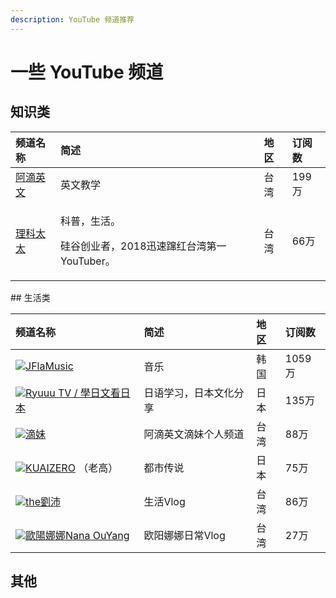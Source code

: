 ```yaml
---
description: YouTube 频道推荐
---
```


# 一些 YouTube 频道

## 知识类

<table>
  <thead>
    <tr>
      <th style="text-align:left">频道名称</th>
      <th style="text-align:left">简述</th>
      <th style="text-align:left">地区</th>
      <th style="text-align:left">订阅数</th>
    </tr>
  </thead>
  <tbody>
    <tr>
      <td style="text-align:left"><a href="https://www.youtube.com/channel/UCeo3JwE3HezUWFdVcehQk9Q"><img src="https://yt3.ggpht.com/a-/AAuE7mDBQhDj07QkFf5kLm2Fj6k4P6hSQeNZ58dryg=s48-mo-c-c0xffffffff-rj-k-no" alt/>阿滴英文</a>
      </td>
      <td style="text-align:left">英文教学</td>
      <td style="text-align:left">台湾</td>
      <td style="text-align:left">199万</td>
    </tr>
    <tr>
      <td style="text-align:left"><a href="https://www.youtube.com/channel/UCHfY_EOzB1i57hYLSw_rYMg"><img src="https://yt3.ggpht.com/a-/AAuE7mCWnlj07QtWVnZNXh4fj_d42B5-0UNvfRMaZw=s48-mo-c-c0xffffffff-rj-k-no" alt/>理科太太</a>
      </td>
      <td style="text-align:left">
        <p>科普，生活。</p>
        <p>硅谷创业者，2018迅速蹿红台湾第一YouTuber。</p>
      </td>
      <td style="text-align:left">台湾</td>
      <td style="text-align:left">66万</td>
    </tr>
  </tbody>
</table>## 生活类

| 频道名称 | 简述 | 地区 | 订阅数 |
| :--- | :--- | :--- | :--- |
| [![](https://yt3.ggpht.com/a-/AAuE7mBfl21l2VD0u9BXxxzTbglS6IXhq8zZG6LqcA=s88-mo-c-c0xffffffff-rj-k-no)JFlaMusic](https://www.youtube.com/channel/UClkRzsdvg7_RKVhwDwiDZOA) | 音乐 | 韩国 | 1059万 |
| [![](https://yt3.ggpht.com/a-/AAuE7mB0b7l8mzGv2NlDXpFYp89dByWvz_76K0Lf-w=s48-mo-c-c0xffffffff-rj-k-no)Ryuuu TV / 學日文看日本](https://www.youtube.com/channel/UCCZS6YMggfiRV_U7NuiNNsg) | 日语学习，日本文化分享 | 日本 | 135万 |
| [![](https://yt3.ggpht.com/a-/AAuE7mB7xYfLSiKvA7pPttOieYiqvbCKjTWAS27bVA=s48-mo-c-c0xffffffff-rj-k-no)滴妹](https://www.youtube.com/channel/UCGpNjY0Xq2GJLXh4OOX1LOA) | 阿滴英文滴妹个人频道 | 台湾 | 88万 |
| [![](https://yt3.ggpht.com/a-/AAuE7mA2jh-3WWuWBivKtakyU7aBbZ8XxeeAt0AkSw=s48-mo-c-c0xffffffff-rj-k-no)KUAIZERO](https://www.youtube.com/channel/UCMUnInmOkrWN4gof9KlhNmQ) （老高） | 都市传说 | 日本 | 75万 |
| [![](https://yt3.ggpht.com/a-/AAuE7mCNFtef8XtrXpgtJESOWQ_RBNw3P2kHywKa4g=s88-mo-c-c0xffffffff-rj-k-no)the劉沛](https://www.youtube.com/channel/UCK3Ycl9dcHk0qz8yoN-6phA) | 生活Vlog | 台湾 | 86万 |
| [![](https://yt3.ggpht.com/a-/AAuE7mCsNaHMYkc7km4MWOyygS9GNkFQ__zGWVbrHA=s48-mo-c-c0xffffffff-rj-k-no)歐陽娜娜Nana OuYang](https://www.youtube.com/channel/UCCo41cmOu6fcku2O8J54bdA) | 欧阳娜娜日常Vlog | 台湾 | 27万 |

## 其他

